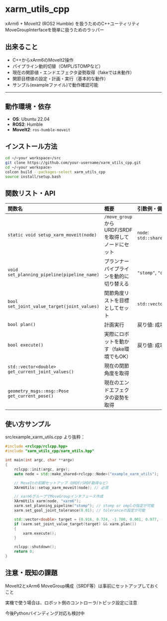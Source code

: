 # xarm_utils_cpp

xArm6 + MoveIt2 (ROS2 Humble)  を扱うためのC++ユーティリティ
MoveGroupInterfaceを簡単に扱うためのラッパー


## 出来ること

- C++からxArm6のMoveIt2操作
- パイプライン動的切替（OMPL/STOMPなど）
- 現在の関節値・エンドエフェクタ姿勢取得（fakeでは未動作）
- 関節目標値の設定・計画・実行（基本的な動作）
- サンプル(exampleファイル)で動作確認可能

---

## 動作環境・依存

- **OS**: Ubuntu 22.04
- **ROS2**: Humble
- **MoveIt2**: `ros-humble-moveit` 

## インストール方法
```bash
cd ~/<your workspace>/src
git clone https://github.com/your-username/xarm_utils_cpp.git
cd ~/<your workspace>
colcon build --packages-select xarm_utils_cpp
source install/setup.bash
```

## 関数リスト・API
| 関数名                                              | 概要                                   | 引数例・備考                                  |
| :----------------------------------------------- | :----------------------------------- | :-------------------------------------- |
| `static void setup_xarm_moveit(node)`            | `/move_group`からURDF/SRDFを取得してノードにセット | `node`: `std::shared_ptr<rclcpp::Node>` |
| `void set_planning_pipeline(pipeline_name)`      | プランナーパイプラインを動的に切り替える                 | `"stomp"`, `"ompl"` など                  |
| `bool set_joint_value_target(joint_values)`      | 関節角度リストを目標としてセット                     | `std::vector<double>`                   |
| `bool plan()`                                    | 計画実行                                 | 戻り値: 成功で`true`                          |
| `bool execute()`                                 | 実際にロボットを動かす（fake環境でもOK）              | 戻り値: 成功で`true`                          |
| `std::vector<double> get_current_joint_values()` | 現在の関節角度を取得                           |                                         |
| `geometry_msgs::msg::Pose get_current_pose()`    | 現在のエンドエフェクタの姿勢を取得                    |                                         |


## 使い方サンプル
src/example_xarm_utils.cpp より抜粋：
```cpp
#include <rclcpp/rclcpp.hpp>
#include "xarm_utils_cpp/xarm_utils.hpp"

int main(int argc, char **argv)
{
    rclcpp::init(argc, argv);
    auto node = std::make_shared<rclcpp::Node>("example_xarm_utils");

    // MoveItの初期セットアップ（URDF/SRDF取得など）
    XArmUtils::setup_xarm_moveit(node); // 必須

    // xarm6グループでMoveGroupインタフェース作成
    XArmUtils xarm(node, "xarm6");
    xarm.set_planning_pipeline("stomp"); // stomp or omplの指定が可能
    xarm.set_goal_joint_tolerance(0.01); // toleranceの設定が可能

    std::vector<double> target = {0.916, 0.724, -1.700, 0.001, 0.977, -0.67}; // 任意のジョイント角を指定
    if (xarm.set_joint_value_target(target) && xarm.plan())
    {
        xarm.execute();
    }

    rclcpp::shutdown();
    return 0;
}
```
## 注意・既知の課題
MoveIt2とxArm6 MoveGroup構成（SRDF等）は事前にセットアップしておくこと

実機で使う場合は、ロボット側のコントローラ/トピック設定に注意

今後Pythonバインディング対応も検討中


